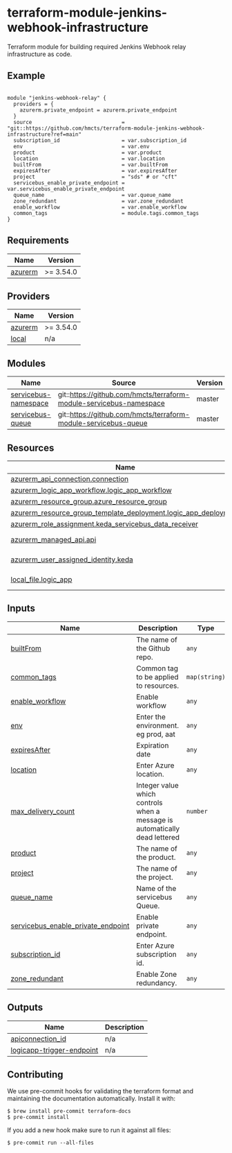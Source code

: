 # terraform-module-jenkins-webhook-infrastructure


Terraform module for building required Jenkins Webhook relay infrastructure as code.

## Example

```hcl

module "jenkins-webhook-relay" {
  providers = {
    azurerm.private_endpoint = azurerm.private_endpoint
  }
  source                             = "git::https://github.com/hmcts/terraform-module-jenkins-webhook-infrastructure?ref=main"
  subscription_id                    = var.subscription_id
  env                                = var.env
  product                            = var.product
  location                           = var.location
  builtFrom                          = var.builtFrom
  expiresAfter                       = var.expiresAfter
  project                            = "sds" # or "cft"
  servicebus_enable_private_endpoint = var.servicebus_enable_private_endpoint
  queue_name                         = var.queue_name
  zone_redundant                     = var.zone_redundant
  enable_workflow                    = var.enable_workflow
  common_tags                        = module.tags.common_tags
}

```

<!-- BEGIN_TF_DOCS -->
## Requirements

| Name | Version |
|------|---------|
| <a name="requirement_azurerm"></a> [azurerm](#requirement\_azurerm) | >= 3.54.0 |

## Providers

| Name | Version |
|------|---------|
| <a name="provider_azurerm"></a> [azurerm](#provider\_azurerm) | >= 3.54.0 |
| <a name="provider_local"></a> [local](#provider\_local) | n/a |

## Modules

| Name | Source | Version |
|------|--------|---------|
| <a name="module_servicebus-namespace"></a> [servicebus-namespace](#module\_servicebus-namespace) | git::https://github.com/hmcts/terraform-module-servicebus-namespace | master |
| <a name="module_servicebus-queue"></a> [servicebus-queue](#module\_servicebus-queue) | git::https://github.com/hmcts/terraform-module-servicebus-queue | master |

## Resources

| Name | Type |
|------|------|
| [azurerm_api_connection.connection](https://registry.terraform.io/providers/hashicorp/azurerm/latest/docs/resources/api_connection) | resource |
| [azurerm_logic_app_workflow.logic_app_workflow](https://registry.terraform.io/providers/hashicorp/azurerm/latest/docs/resources/logic_app_workflow) | resource |
| [azurerm_resource_group.azure_resource_group](https://registry.terraform.io/providers/hashicorp/azurerm/latest/docs/resources/resource_group) | resource |
| [azurerm_resource_group_template_deployment.logic_app_deployment](https://registry.terraform.io/providers/hashicorp/azurerm/latest/docs/resources/resource_group_template_deployment) | resource |
| [azurerm_role_assignment.keda_servicebus_data_receiver](https://registry.terraform.io/providers/hashicorp/azurerm/latest/docs/resources/role_assignment) | resource |
| [azurerm_managed_api.api](https://registry.terraform.io/providers/hashicorp/azurerm/latest/docs/data-sources/managed_api) | data source |
| [azurerm_user_assigned_identity.keda](https://registry.terraform.io/providers/hashicorp/azurerm/latest/docs/data-sources/user_assigned_identity) | data source |
| [local_file.logic_app](https://registry.terraform.io/providers/hashicorp/local/latest/docs/data-sources/file) | data source |

## Inputs

| Name | Description | Type | Default | Required |
|------|-------------|------|---------|:--------:|
| <a name="input_builtFrom"></a> [builtFrom](#input\_builtFrom) | The name of the Github repo. | `any` | n/a | yes |
| <a name="input_common_tags"></a> [common\_tags](#input\_common\_tags) | Common tag to be applied to resources. | `map(string)` | n/a | yes |
| <a name="input_enable_workflow"></a> [enable\_workflow](#input\_enable\_workflow) | Enable workflow | `any` | n/a | yes |
| <a name="input_env"></a> [env](#input\_env) | Enter the environment. eg prod, aat | `any` | n/a | yes |
| <a name="input_expiresAfter"></a> [expiresAfter](#input\_expiresAfter) | Expiration date | `any` | n/a | yes |
| <a name="input_location"></a> [location](#input\_location) | Enter Azure location. | `any` | n/a | yes |
| <a name="input_max_delivery_count"></a> [max\_delivery\_count](#input\_max\_delivery\_count) | Integer value which controls when a message is automatically dead lettered | `number` | `10` | no |
| <a name="input_product"></a> [product](#input\_product) | The name of the product. | `any` | n/a | yes |
| <a name="input_project"></a> [project](#input\_project) | The name of the project. | `any` | n/a | yes |
| <a name="input_queue_name"></a> [queue\_name](#input\_queue\_name) | Name of the servicebus Queue. | `any` | n/a | yes |
| <a name="input_servicebus_enable_private_endpoint"></a> [servicebus\_enable\_private\_endpoint](#input\_servicebus\_enable\_private\_endpoint) | Enable private endpoint. | `any` | n/a | yes |
| <a name="input_subscription_id"></a> [subscription\_id](#input\_subscription\_id) | Enter Azure subscription id. | `any` | n/a | yes |
| <a name="input_zone_redundant"></a> [zone\_redundant](#input\_zone\_redundant) | Enable Zone redundancy. | `any` | n/a | yes |

## Outputs

| Name | Description |
|------|-------------|
| <a name="output_apiconnection_id"></a> [apiconnection\_id](#output\_apiconnection\_id) | n/a |
| <a name="output_logicapp-trigger-endpoint"></a> [logicapp-trigger-endpoint](#output\_logicapp-trigger-endpoint) | n/a |
<!-- END_TF_DOCS -->

## Contributing

We use pre-commit hooks for validating the terraform format and maintaining the documentation automatically.
Install it with:

```shell
$ brew install pre-commit terraform-docs
$ pre-commit install
```

If you add a new hook make sure to run it against all files:
```shell
$ pre-commit run --all-files
```
